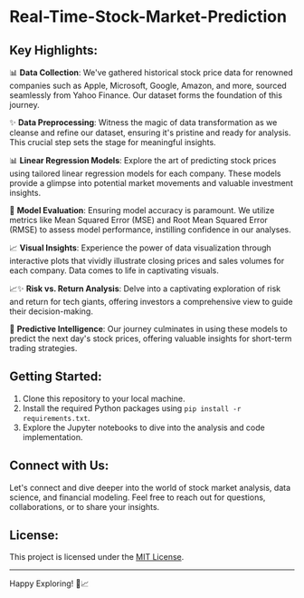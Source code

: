 # Real-Time-Stock-Market-Prediction
## Key Highlights:

📊 **Data Collection**: We've gathered historical stock price data for renowned companies such as Apple, Microsoft, Google, Amazon, and more, sourced seamlessly from Yahoo Finance. Our dataset forms the foundation of this journey.

✨ **Data Preprocessing**: Witness the magic of data transformation as we cleanse and refine our dataset, ensuring it's pristine and ready for analysis. This crucial step sets the stage for meaningful insights.

📊 **Linear Regression Models**: Explore the art of predicting stock prices using tailored linear regression models for each company. These models provide a glimpse into potential market movements and valuable investment insights.

🎯 **Model Evaluation**: Ensuring model accuracy is paramount. We utilize metrics like Mean Squared Error (MSE) and Root Mean Squared Error (RMSE) to assess model performance, instilling confidence in our analyses.

📈 **Visual Insights**: Experience the power of data visualization through interactive plots that vividly illustrate closing prices and sales volumes for each company. Data comes to life in captivating visuals.

📈✨ **Risk vs. Return Analysis**: Delve into a captivating exploration of risk and return for tech giants, offering investors a comprehensive view to guide their decision-making.

🔮 **Predictive Intelligence**: Our journey culminates in using these models to predict the next day's stock prices, offering valuable insights for short-term trading strategies.

## Getting Started:

1. Clone this repository to your local machine.
2. Install the required Python packages using `pip install -r requirements.txt`.
3. Explore the Jupyter notebooks to dive into the analysis and code implementation.

## Connect with Us:

Let's connect and dive deeper into the world of stock market analysis, data science, and financial modeling. Feel free to reach out for questions, collaborations, or to share your insights.

## License:

This project is licensed under the [MIT License](LICENSE).

---

Happy Exploring! 🚀📈
